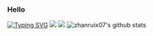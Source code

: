 ### Hello
[![Typing SVG](https://readme-typing-svg.demolab.com?font=Fira+Code&pause=1000&color=5F7BF7&background=FF102500&multiline=true&repeat=false&random=false&width=435&height=60&lines=Welcome+to+my+page+;%E6%AC%A2%E8%BF%8E%E6%9D%A5%E5%88%B0%E6%88%91%E7%9A%84+github)](https://git.io/typing-svg)
![](https://github-readme-stats.vercel.app/api/top-langs/?username=zhanruix07&layout=compact&langs_count=6)
[![](https://activity-graph.herokuapp.com/graph?username=zhanruix07&theme=dracula)](https://github.com/ashutosh00710/github-readme-activity-graph)
![zhanruix07's github stats](https://github-readme-stats.vercel.app/api?username=zhanruix07&show_icons=true&theme=vue) 






